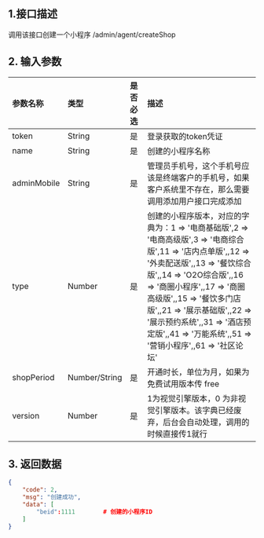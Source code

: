 ## 1.接口描述

调用该接口创建一个小程序 /admin/agent/createShop

## 2. 输入参数

| 参数名称 | 类型 | 是否必选 | 描述 |
| :--- | :--- | :--- | :--- |
| token | String | 是 | 登录获取的token凭证 |
| name | String | 是 | 创建的小程序名称 |
| adminMobile | String | 是 | 管理员手机号，这个手机号应该是终端客户的手机号，如果客户系统里不存在，那么需要调用添加用户接口完成添加 |
| type | Number | 是 | 创建的小程序版本，对应的字典为：1 =&gt; '电商基础版',2 =&gt; '电商高级版',3 =&gt; '电商综合版',11 =&gt; '店内点单版',,12 =&gt; '外卖配送版',,13 =&gt; '餐饮综合版',,14 =&gt; 'O2O综合版',,16 =&gt; '商圈小程序',,17 =&gt; '商圈高级版',,15 =&gt; '餐饮多门店版',,21 =&gt; '展示基础版',,22 =&gt; '展示预约系统',,31 =&gt; '酒店预定版',,41 =&gt; '万能系统',,51 =&gt; '营销小程序',,61 =&gt; '社区论坛' |
| shopPeriod | Number/String | 是 | 开通时长，单位为月，如果为免费试用版本传 free |
| version | Number | 是 | 1为视觉引擎版本，0 为非视觉引擎版本。该字典已经废弃，后台会自动处理，调用的时候直接传1就行 |

## 3. 返回数据

```json
{
    "code": 2,
    "msg": "创建成功",
    "data": [
        "beid":1111        # 创建的小程序ID
    ]
}
```



